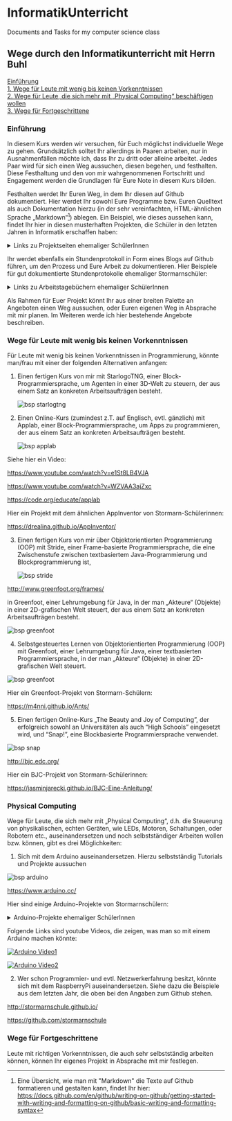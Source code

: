 # InformatikUnterricht
Documents and Tasks for my computer science class

## Wege durch den Informatikunterricht mit Herrn Buhl
[Einführung](#einf)  
[1. Wege für Leute mit wenig bis keinen Vorkenntnissen](#1)  
[2. Wege für Leute, die sich mehr mit „Physical Computing“ beschäftigen wollen](#2)  
[3. Wege für Fortgeschrittene](#3)

### Einführung<a name="einf"></a> 
In diesem Kurs werden wir versuchen, für Euch möglichst individuelle Wege zu gehen. Grundsätzlich solltet Ihr allerdings in Paaren arbeiten, nur in Ausnahmenfällen möchte ich, dass Ihr zu dritt oder alleine arbeitet. Jedes Paar wird für sich einen Weg aussuchen, diesen begehen, und festhalten. Diese Festhaltung und den von mir wahrgenommenen Fortschritt und Engagement werden die Grundlagen für Eure Note in diesem Kurs bilden. 

Festhalten werdet Ihr Euren Weg, in dem Ihr diesen auf Github dokumentiert. Hier werdet Ihr sowohl Eure Programme bzw. Euren Quelltext als auch Dokumentation hierzu (in der sehr vereinfachten, HTML-ähnlichen Sprache „Markdown“[^1]) ablegen. Ein Beispiel, wie dieses aussehen kann, findet Ihr hier in diesen musterhaften Projekten, die Schüler in den letzten Jahren in Informatik erschaffen haben:

[^1]: Eine Übersicht, wie man mit "Markdown" die Texte auf Github formatieren und gestalten kann, findet Ihr hier: https://docs.github.com/en/github/writing-on-github/getting-started-with-writing-and-formatting-on-github/basic-writing-and-formatting-syntax
 

<details>
    <summary> Links zu Projektseiten ehemaliger SchülerInnen</summary>
 
https://github.com/simonrettmann/Projektseite

https://github.com/ThorgeHamprecht/Informatik-Projekt-Nr.-1/blob/main/2D%20Puzzle%20Game.md

https://snap.berkeley.edu/project?user=faiture&project=2D%20Puzzle%20Game

https://github.com/ThorgeHamprecht/InformatikProjektNr.2/blob/main/Projektseite.md

https://github.com/xxxGernchenxxx/rob-the-bot
    
https://github.com/TheMoonlandingV2/TheWeather/blob/main/Projektseite%20Wetterstation.md
    
https://github.com/LeoandTeda/Mirror-Game/blob/master/README.md

https://github.com/murielantonia/The-Beauty-and-Joy-of-Computing

https://olemauss.github.io/LED-Matrix-Arduino/

https://gitlab.com/JKGER/imagerecognition/-/blob/master/Dokumentation/Projektseite.md

https://github.com/dennis602/Projektseite-Arduino-Parkhaus/blob/master/README.md

https://github.com/dennis602/Projektseite-Arduino-Teebeutelautomat/blob/master/README.md

https://github.com/BohrisNaturalisRettner/Projektseite-Spektrometer

https://gitlab.com/JKGER/lothader/-/wikis/Home
    
</details>

Ihr werdet ebenfalls ein Stundenprotokoll in Form eines Blogs auf Github führen, um den Prozess und Eure Arbeit zu dokumentieren. Hier Beispiele für gut dokumentierte Stundenprotokolle ehemaliger Stormarnschüler:

<details>
    <summary> Links zu Arbeitstagebüchern ehemaliger SchülerInnen</summary>

https://github.com/simonrettmann/Stundenprotokolle

https://github.com/ThorgeHamprecht/Informatik-Projekt-Nr.-1

https://github.com/ThorgeHamprecht/InformatikProjektNr.2/blob/main/Protokollseite.md

https://github.com/xxxGernchenxxx/rob-the-bot/blob/main/Projekttagebuch.md
    
https://github.com/TheMoonlandingV2/TheWeather/blob/main/Stundenprotokoll%20Wetterstation.md
    
https://github.com/dennis602/Stundenprotokoll/blob/master/README.md

https://github.com/dennis602/Stundenprotokoll-II/blob/master/README.md

https://github.com/BohrisNaturalisRettner/Informatikprojekt-Spektrometer-Stundenprotokoll

</details>

    
Als Rahmen für Euer Projekt könnt Ihr aus einer breiten Palette an Angeboten einen Weg aussuchen, oder Euren eigenen Weg in Absprache mit mir planen. Im Weiteren werde ich hier bestehende Angebote beschreiben.



### <a name="1"></a>Wege für Leute mit wenig bis keinen Vorkenntnissen
Für Leute mit wenig bis keinen Vorkenntnissen in Programmierung, könnte man/frau mit einer der folgenden Alternativen anfangen:

1. Einen fertigen Kurs von mir mit StarlogoTNG, einer Block-Programmiersprache, um Agenten in einer 3D-Welt zu steuern, der aus einem Satz an konkreten Arbeitsaufträgen besteht.

    ![bsp starlogtng](image/starlogotng_bsp.jpg "Screenshot von StarLogoTNG")

2. Einen Online-Kurs (zumindest z.T. auf Englisch, evtl. gänzlich) mit Applab, einer Block-Programmiersprache, um Apps zu programmieren, der aus einem Satz an konkreten Arbeitsaufträgen besteht. 

    ![bsp applab](image/applab_bsp.jpg "Screenshot von AppLab")
    
 Siehe hier ein Video:
 
 https://www.youtube.com/watch?v=e1St8LB4VJA
 
 https://www.youtube.com/watch?v=WZVAA3ajZxc
 
 
 https://code.org/educate/applab
 
 Hier ein Projekt mit dem ähnlichen AppInventor von Stormarn-Schülerinnen:
 
 https://drealina.github.io/AppInventor/
 
3. Einen fertigen Kurs von mir über Objektorientierten Programmierung (OOP) mit Stride, einer Frame-basierte Programmiersprache, die eine Zwischenstufe zwischen textbasiertem Java-Programmierung und Blockprogrammierung ist, 

    ![bsp stride](image/stride_bsp.png "Screenshot von Stride")


 http://www.greenfoot.org/frames/


 in Greenfoot, einer Lehrumgebung für Java, in der man „Akteure“ (Objekte) in einer 2D-grafischen Welt steuert, der aus einem Satz an konkreten Arbeitsaufträgen besteht.

 ![bsp greenfoot](image/greenfoot_bsp.png "Screenshot von Greenfoot")



4. Selbstgesteuertes Lernen von Objektorientierten Programmierung (OOP) mit Greenfoot, einer Lehrumgebung für Java, einer textbasierten Programmiersprache, in der man „Akteure“ (Objekte) in einer 2D-grafischen Welt steuert.

 ![bsp greenfoot](image/greenfoot-java_bsp.png "Screenshot von Greenfoot java")
    
Hier ein Greenfoot-Projekt von Stormarn-Schülern:

https://m4nni.github.io/Ants/

5. Einen fertigen Online-Kurs „The Beauty and Joy of Computing”, der erfolgreich sowohl an Universitäten als auch “High Schools” eingesetzt wird, und “Snap!”, eine Blockbasierte Programmiersprache verwendet.

 ![bsp snap](image/snap_bsp.jpg "Screenshot von Snap")


 http://bjc.edc.org/

Hier ein BJC-Projekt von Stormarn-Schülerinnen:

https://jasminjarecki.github.io/BJC-Eine-Anleitung/


### <a name="2"></a> Physical Computing

Wege für Leute, die sich mehr mit „Physical Computing“, d.h. die Steuerung von physikalischen, echten Geräten, wie LEDs, Motoren, Schaltungen, oder Robotern etc., auseinandersetzen und noch selbstständiger Arbeiten wollen bzw. können, gibt es drei Möglichkeiten:

1. Sich mit dem Arduino auseinandersetzen. Hierzu selbstständig Tutorials und Projekte aussuchen

 ![bsp arduino](image/arduino_bsp_2.jpg "Screenshot von Arduino")

 https://www.arduino.cc/  

Hier sind einige Arduino-Projekte von Stormarnschülern:
 
 <details>
    <summary> Arduino-Projekte ehemaliger SchülerInnen</summary>
 
 https://github.com/simonrettmann/Projektseite
 
 https://github.com/xxxGernchenxxx/rob-the-bot
 
 https://github.com/TheMoonlandingV2/TheWeather/blob/main/Projektseite%20Wetterstation.md
    
 https://stormarnschule12.github.io/Arduino-car/

 https://olemauss.github.io/LED-Matrix-Arduino/
 
 https://github.com/lakgiter/Informatik-Projekt-3
 
 https://github.com/lakgiter/Projektpraesentation-3
 
 </details>
    
Folgende Links sind youtube Videos, die zeigen, was man so mit einem Arduino machen könnte:


  [![Arduino Video1](http://img.youtube.com/vi/eJg3yuAAawA/0.jpg)](http://www.youtube.com/watch?v=eJg3yuAAawA)
 
  [![Arduino Video2](http://img.youtube.com/vi/_E8jC0D4-as/0.jpg)](http://www.youtube.com/watch?v=_E8jC0D4-as)
 
 

2. Wer schon Programmier- und evtl. Netzwerkerfahrung besitzt, könnte sich mit dem RaspberryPi auseinandersetzen. Siehe dazu die Beispiele aus dem letzten Jahr, die oben bei den Angaben zum Github stehen.

 http://stormarnschule.github.io/

 https://github.com/stormarnschule

<!--- 3. Wer sich mehr mit der Steuerung von Robotern beschäftigen möchte, und selbstständig arbeiten kann, könnte sich mit dem Finch und einem Online-Kurs dazu auseinandersetzen:


 ![bsp finch](image/finch-diagram.jpg "Diagram of Finch robot")

 ![bsp finch](image/finch_bsp.jpg "Image of Finch in action")



 http://finchrobot.com/teaching/grades-9-12

 Dies kann sowohl blockbasiert (Snap! s.o.) als auch textbasiert mit Java erfolgen:

 http://finchrobot.com/software-overview  
 http://finchrobot.com/teaching/snap-grades-9-12  
 http://finchrobot.com/teaching/introduction-programming-finch  
--->



### <a name="3"></a>Wege für Fortgeschrittene
Leute mit richtigen Vorkenntnissen, die auch sehr selbstständig arbeiten können, können Ihr eigenes Projekt in Absprache mit mir festlegen. 
